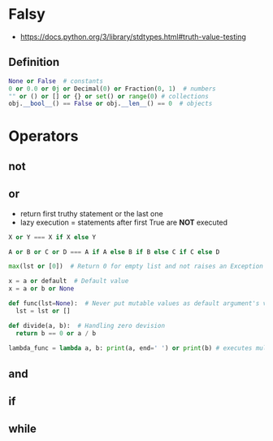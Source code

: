 # Falsy
* https://docs.python.org/3/library/stdtypes.html#truth-value-testing
## Definition

```python
None or False  # constants
0 or 0.0 or 0j or Decimal(0) or Fraction(0, 1)  # numbers
"" or () or [] or {} or set() or range(0) # collections
obj.__bool__() == False or obj.__len__() == 0  # objects
```

# Operators
## not
## or
* return first truthy statement or the last one
* lazy execution = statements after first True are **NOT** executed
```python
X or Y === X if X else Y

A or B or C or D === A if A else B if B else C if C else D

max(lst or [0])  # Return 0 for empty list and not raises an Exception

x = a or default  # Default value
x = a or b or None

def func(lst=None):  # Never put mutable values as default argument's value
  lst = lst or []

def divide(a, b):  # Handling zero devision
  return b == 0 or a / b
  
lambda_func = lambda a, b: print(a, end=' ') or print(b) # executes multiple statements in lambda
````

## and
## if
## while

